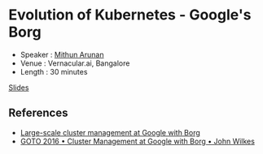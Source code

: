Evolution of Kubernetes - Google's Borg
=======================================

* Speaker   : [Mithun Arunan](https://twitter.com/MithunArunan)
* Venue     : Vernacular.ai, Bangalore
* Length    : 30 minutes

[Slides](https://speakerdeck.com/mithunarunan/evolution-of-kubernetes-googles-borg)

References
----------

* [Large-scale cluster management at Google with Borg](https://storage.googleapis.com/pub-tools-public-publication-data/pdf/43438.pdf)
* [GOTO 2016 • Cluster Management at Google with Borg • John Wilkes](https://www.youtube.com/watch?v=0W49z8hVn0k)